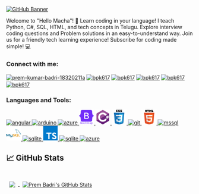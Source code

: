 [![GitHub Banner](https://scontent.fblr20-1.fna.fbcdn.net/v/t39.30808-6/459284229_557688490049584_6119486129739469535_n.jpg?_nc_cat=109&ccb=1-7&_nc_sid=cc71e4&_nc_ohc=OdGV2Ob4nFAQ7kNvgED6Tf5&_nc_ht=scontent.fblr20-1.fna&_nc_gid=AiJlvk98pCgA7RqYZzHC8kg&oh=00_AYBY3nlEizPLcUFp8AjqR9olxKK5HKwFtIBUT6urKC4ErA&oe=66E797B4)](https://prembadri.github.io/personal/)

Welcome to "Hello Macha"! 🚀 Learn coding in your language! I teach Python, C#, SQL, HTML, and tech concepts in Telugu. Explore interview coding questions and Problem solutions in an easy-to-understand way. Join us for a friendly tech learning experience! Subscribe for coding made simple! 💻

<h3 align="left">Connect with me:</h3>
<p align="left">
<a href="https://instagram.com/hellomachatech" target="blank"><img align="center" src="https://upload.wikimedia.org/wikipedia/commons/thumb/e/e7/Instagram_logo_2016.svg/198px-Instagram_logo_2016.svg.png" alt="prem-kumar-badri-18320211a" height="30" width="40" /></a>
<a href="https://facebook.com/people/Hello-Macha/61565468441127" target="blank"><img align="center" src="https://encrypted-tbn0.gstatic.com/images?q=tbn:ANd9GcTQKrFhY-ljA-u7J5IMWeTv8zmpBx4PP9nQMw&s" alt="bpk617" height="30" width="40" /></a>
  <a href="https://discord.gg/pZuCW5h5" target="blank"><img align="center" src="https://encrypted-tbn0.gstatic.com/images?q=tbn:ANd9GcRccR1Pdukh57LlDUoTi0seUR5llO5Os7zMRQ&s" alt="bpk617" height="30" width="40" /></a>
    <a href="https://whatsapp.com/channel/0029Vajv4WUK0IBdIsmQOu2y" target="blank"><img align="center" src="https://blog.logomyway.com/wp-content/uploads/2017/02/whatsapp-icon.jpg" alt="bpk617" height="30" width="40" /></a>
    <a href="https://t.me/hellomachatech" target="blank"><img align="center" src="https://upload.wikimedia.org/wikipedia/commons/thumb/8/82/Telegram_logo.svg/1200px-Telegram_logo.svg.png" alt="bpk617" height="30" width="40" /></a>
  <a href="https://www.youtube.com/@Hello-Macha" target="blank"><img align="center" src="https://upload.wikimedia.org/wikipedia/commons/e/ef/Youtube_logo.png" alt="bpk617" height="30" width="40" /></a>

</p>

<h3 align="left">Languages and Tools:</h3>
<p align="left"> <a href="https://angular.io" target="_blank" rel="noreferrer"> <img src="https://angular.io/assets/images/logos/angular/angular.svg" alt="angular" width="40" height="40"/> </a> <a href="https://www.arduino.cc/" target="_blank" rel="noreferrer"> <img src="https://cdn.worldvectorlogo.com/logos/arduino-1.svg" alt="arduino" width="40" height="40"/> </a> <a href="https://azure.microsoft.com/en-in/" target="_blank" rel="noreferrer"> <img src="https://www.vectorlogo.zone/logos/microsoft_azure/microsoft_azure-icon.svg" alt="azure" width="40" height="40"/> </a> <a href="https://getbootstrap.com" target="_blank" rel="noreferrer"> <img src="https://raw.githubusercontent.com/devicons/devicon/master/icons/bootstrap/bootstrap-plain-wordmark.svg" alt="bootstrap" width="40" height="40"/> </a> <a href="https://www.w3schools.com/cs/" target="_blank" rel="noreferrer"> <img src="https://raw.githubusercontent.com/devicons/devicon/master/icons/csharp/csharp-original.svg" alt="csharp" width="40" height="40"/> </a> <a href="https://www.w3schools.com/css/" target="_blank" rel="noreferrer"> <img src="https://raw.githubusercontent.com/devicons/devicon/master/icons/css3/css3-original-wordmark.svg" alt="css3" width="40" height="40"/> </a> <a href="https://git-scm.com/" target="_blank" rel="noreferrer"> <img src="https://www.vectorlogo.zone/logos/git-scm/git-scm-icon.svg" alt="git" width="40" height="40"/> </a> <a href="https://www.w3.org/html/" target="_blank" rel="noreferrer"> <img src="https://raw.githubusercontent.com/devicons/devicon/master/icons/html5/html5-original-wordmark.svg" alt="html5" width="40" height="40"/> </a> <a href="https://www.microsoft.com/en-us/sql-server" target="_blank" rel="noreferrer"> <img src="https://www.svgrepo.com/show/303229/microsoft-sql-server-logo.svg" alt="mssql" width="40" height="40"/> </a> <a href="https://www.mysql.com/" target="_blank" rel="noreferrer"> <img src="https://raw.githubusercontent.com/devicons/devicon/master/icons/mysql/mysql-original-wordmark.svg" alt="mysql" width="40" height="40"/> </a> <a href="https://www.sqlite.org/" target="_blank" rel="noreferrer"> <img src="https://www.vectorlogo.zone/logos/sqlite/sqlite-icon.svg" alt="sqlite" width="40" height="40"/> </a> <a href="https://www.typescriptlang.org/" target="_blank" rel="noreferrer"> <img src="https://raw.githubusercontent.com/devicons/devicon/master/icons/typescript/typescript-original.svg" alt="typescript" width="40" height="40"/> </a>
<a href="https://www.ibm.com/products/db2/database?utm_content=SRCWW&p1=Search&p4=43700057439368036&p5=e&gclid=CjwKCAjwrJ-hBhB7EiwAuyBVXWNavJFNasawhoWRofklZ70ctqqCO0gLBLArWdYtAcQkUCICPdyKIRoC9qwQAvD_BwE&gclsrc=aw.ds" target="_blank" rel="noreferrer"> <img src="https://e7.pngegg.com/pngimages/879/229/png-clipart-ibm-db2-logo-ibm-db2-database-computer-software-sql-ibm-text-rectangle-thumbnail.png" alt="sqlite" width="40" height="40"/> </a> 
<a href="https://azure.microsoft.com/en-us/products/devops" target="_blank" rel="noreferrer"> <img src="https://zeevector.com/wp-content/uploads/Azure-Devops-Logo-Transparent.png" alt="azure" width="40" height="40"/> </a>
</p>



## &#x1f4c8; GitHub Stats

<br>

<a href="https://github.com/ajainfotechsolutions">
  <img align="center" style="margin:0.5rem" src="https://github-readme-stats.vercel.app/api/top-langs/?username=ajainfotechsolutions&hide=html,css&title_color=ffffff&text_color=c9cacc&icon_color=4AB197&bg_color=1A2B34" />
</a>

<a href="https://github.com/ajainfotechsolutions">
  <img align="center" style="margin:0.5rem" src="https://github-readme-stats.vercel.app/api?username=ajainfotechsolutions&show_icons=true&line_height=27&count_private=true&title_color=ffffff&text_color=c9cacc&icon_color=4AB097&bg_color=1A2B34" alt="Prem Badri's GitHub Stats" />
</a>

<br>
<br>
